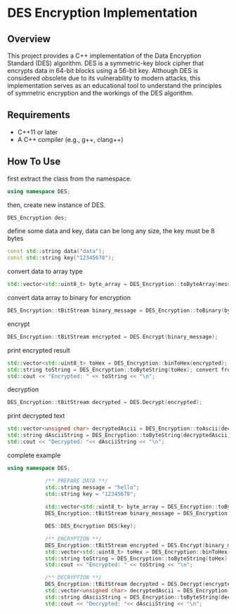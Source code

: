 # DES Encryption Implementation

## Overview

This project provides a C++ implementation of the Data Encryption Standard (DES) algorithm. DES is a symmetric-key block cipher that encrypts data in 64-bit blocks using a 56-bit key. Although DES is considered obsolete due to its vulnerability to modern attacks, this implementation serves as an educational tool to understand the principles of symmetric encryption and the workings of the DES algorithm.

## Requirements

- C++11 or later
- A C++ compiler (e.g., g++, clang++)

## How To Use

first extract the class from the namespace.

```cpp
using namespace DES;
```

then, create new instance of DES.

```cpp
DES_Encryption des;
```

define some data and key, data can be long any size, the key must be 8 bytes
```cpp
const std::string data("data");
const std::string key("12345678");
```

convert data to array type
```cpp
std::vector<std::uint8_t> byte_array = DES_Encryption::toByteArray(message);
```

convert data array to binary for encryption
```cpp
DES_Encryption::tBitStream binary_message = DES_Encryption::toBinary(byte_array);
```

encrypt
```cpp
DES_Encryption::tBitStream encrypted = DES.Encrypt(binary_message);
```

print encrypted result
```cpp
std::vector<std::uint8_t> toHex = DES_Encryption::binToHex(encrypted); // convert to hex array
std::string toString = DES_Encryption::toByteString(toHex); convert from array hex to string
std::cout << "Encrypted: " << toString << "\n";
```

decryption
```cpp
DES_Encryption::tBitStream decrypted = DES.Decrypt(encrypted);
```

print decrypted text
```cpp
std::vector<unsigned char> decryptedAscii = DES_Encryption::toAscii(decrypted);
std::string dAsciiString = DES_Encryption::toByteString(decryptedAscii);
std::cout << "Decrypted: "<< dAsciiString << "\n";
```

complete example
```cpp
using namespace DES;

            /** PREPARE DATA **/
            std::string message = "hello";
            std::string key = "12345678";
            
            std::vector<std::uint8_t> byte_array = DES_Encryption::toByteArray(message);
            DES_Encryption::tBitStream binary_message = DES_Encryption::toBinary(byte_array);

            DES::DES_Encryption DES(key);

            /** ENCRYPTION **/
            DES_Encryption::tBitStream encrypted = DES.Encrypt(binary_message);
            std::vector<std::uint8_t> toHex = DES_Encryption::binToHex(encrypted);
            std::string toString = DES_Encryption::toByteString(toHex);
            std::cout << "Encrypted: " << toString << "\n";

            /** DECRYPTION **/
            DES_Encryption::tBitStream decrypted = DES.Decrypt(encrypted);
            std::vector<unsigned char> decryptedAscii = DES_Encryption::toAscii(decrypted);
            std::string dAsciiString = DES_Encryption::toByteString(decryptedAscii);
            std::cout << "Decrypted: "<< dAsciiString << "\n";
```
